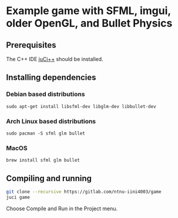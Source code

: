 # Example game with SFML, imgui, older OpenGL, and Bullet Physics

## Prerequisites
The C++ IDE [juCi++](https://gitlab.com/cppit/jucipp) should be installed.

## Installing dependencies

### Debian based distributions
`sudo apt-get install libsfml-dev libglm-dev libbullet-dev`

### Arch Linux based distributions
`sudo pacman -S sfml glm bullet`

### MacOS
`brew install sfml glm bullet`

## Compiling and running
```sh
git clone --recursive https://gitlab.com/ntnu-iini4003/game
juci game
```

Choose Compile and Run in the Project menu.
